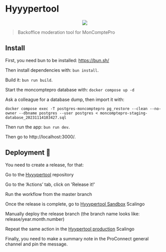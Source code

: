 # Hyyypertool

<p align="center">
    <img src=".github/Charco - Security.png">
</p>

> Backoffice moderation tool for MonComptePro

## Install

First, you need bun to be installed: https://bun.sh/

Then install dependencies with: `bun install`.

Build it: `bun run build`.

Start the moncomptepro database with: `docker compose up -d`

Ask a colleague for a database dump, then import it with:

```
docker compose exec -T postgres-moncomptepro pg_restore --clean --no-owner --dbname postgres --user postgres < moncomptepro-staging-database_20231114103427.sql
```

Then run the app: `bun run dev`.

Then go to http://localhost:3000/.

## Deployment 🚀

You need to create a release, for that:

Go to the [Hyyypertool](https://github.com/numerique-gouv/hyyypertool/actions) repository

Go to the ‘Actions’ tab, click on 'Release it!'

Run the workflow from the master branch

Once the release is complete, go to [Hyyypertool Sandbox](https://dashboard.scalingo.com/apps/osc-secnum-fr1/hyyypertool) Scalingo

Manually deploy the release branch (the branch name looks like: release/year.month.number)

Repeat the same action in the [Hyypertool production](https://dashboard.scalingo.com/apps/osc-secnum-fr1/hyyypertool-sandbox) Scalingo

Finally, you need to make a summary note in the ProConnect general channel and pin the message.
